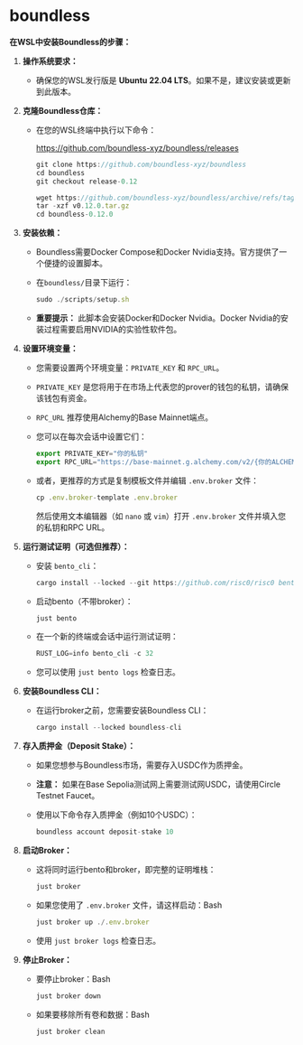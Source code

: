 # boundless

**在WSL中安装Boundless的步骤：**

1. **操作系统要求：**
    - 确保您的WSL发行版是 **Ubuntu 22.04 LTS**。如果不是，建议安装或更新到此版本。
2. **克隆Boundless仓库：**
    - 在您的WSL终端中执行以下命令：
        
        https://github.com/boundless-xyz/boundless/releases
        
        ```jsx
        git clone https://github.com/boundless-xyz/boundless
        cd boundless
        git checkout release-0.12
        ```
        
        ```jsx
        wget https://github.com/boundless-xyz/boundless/archive/refs/tags/v0.12.0.tar.gz
        tar -xzf v0.12.0.tar.gz
        cd boundless-0.12.0
        ```
        
3. **安装依赖：**
    - Boundless需要Docker Compose和Docker Nvidia支持。官方提供了一个便捷的设置脚本。
    - 在`boundless/`目录下运行：
        
        ```jsx
        sudo ./scripts/setup.sh
        ```
        
    - **重要提示：** 此脚本会安装Docker和Docker Nvidia。Docker Nvidia的安装过程需要启用NVIDIA的实验性软件包。
4. **设置环境变量：**
    - 您需要设置两个环境变量：`PRIVATE_KEY` 和 `RPC_URL`。
    - `PRIVATE_KEY` 是您将用于在市场上代表您的prover的钱包的私钥，请确保该钱包有资金。
    - `RPC_URL` 推荐使用Alchemy的Base Mainnet端点。
    - 您可以在每次会话中设置它们：
        
        ```jsx
        export PRIVATE_KEY="你的私钥"
        export RPC_URL="https://base-mainnet.g.alchemy.com/v2/{你的ALCHEMY_APP_ID}"
        ```
        
    - 或者，更推荐的方式是复制模板文件并编辑 `.env.broker` 文件：
        
        ```jsx
        cp .env.broker-template .env.broker
        ```
        
        然后使用文本编辑器（如 `nano` 或 `vim`）打开 `.env.broker` 文件并填入您的私钥和RPC URL。
        
5. **运行测试证明（可选但推荐）：**
    - 安装 `bento_cli`：
        
        ```jsx
        cargo install --locked --git https://github.com/risc0/risc0 bento-client --branch release-2.1 --bin bento_cli
        ```
        
    - 启动bento（不带broker）：
        
        ```jsx
        just bento
        ```
        
    - 在一个新的终端或会话中运行测试证明：
        
        ```jsx
        RUST_LOG=info bento_cli -c 32
        ```
        
    - 您可以使用 `just bento logs` 检查日志。
6. **安装Boundless CLI：**
    - 在运行broker之前，您需要安装Boundless CLI：
        
        ```jsx
        cargo install --locked boundless-cli
        ```
        
7. **存入质押金（Deposit Stake）：**
    - 如果您想参与Boundless市场，需要存入USDC作为质押金。
    - **注意：** 如果在Base Sepolia测试网上需要测试网USDC，请使用Circle Testnet Faucet。
    - 使用以下命令存入质押金（例如10个USDC）：
        
        ```jsx
        boundless account deposit-stake 10
        ```
        
8. **启动Broker：**
    - 这将同时运行bento和broker，即完整的证明堆栈：
        
        ```jsx
        just broker
        ```
        
    - 如果您使用了 `.env.broker` 文件，请这样启动：Bash
        
        ```jsx
        just broker up ./.env.broker
        ```
        
    - 使用 `just broker logs` 检查日志。
9. **停止Broker：**
    - 要停止broker：Bash
        
        ```jsx
        just broker down
        ```
        
    - 如果要移除所有卷和数据：Bash
        
        ```jsx
        just broker clean
        ```
